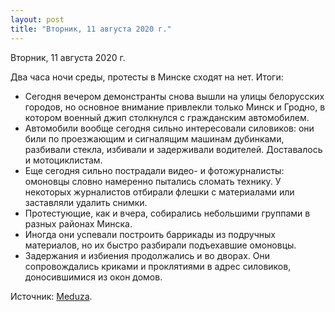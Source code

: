 ```yaml
---
layout: post
title: "Вторник, 11 августа 2020 г."
---
```


Вторник, 11 августа 2020 г.

Два часа ночи среды, протесты в Минске сходят на нет. Итоги:

- Сегодня вечером демонстранты снова вышли на улицы белорусских городов, но основное внимание привлекли только Минск и Гродно, в котором военный джип столкнулся с гражданским автомобилем.
- Автомобили вообще сегодня сильно интересовали силовиков: они били по проезжающим и сигналящим машинам дубинками, разбивали стекла, избивали и задерживали водителей. Доставалось и мотоциклистам.
- Еще сегодня сильно пострадали видео- и фотожурналисты: омоновцы словно намеренно пытались сломать технику. У некоторых журналистов отбирали флешки с материалами или заставляли удалить снимки.
- Протестующие, как и вчера, собирались небольшими группами в разных районах Минска.
- Иногда они успевали построить баррикады из подручных материалов, но их быстро разбирали подъехавшие омоновцы.
- Задержания и избиения продолжались и во дворах. Они сопровождались криками и проклятиями в адрес силовиков, доносившимися из окон домов.

Источник: [Meduza](https://t.me/meduzalive/30441).
